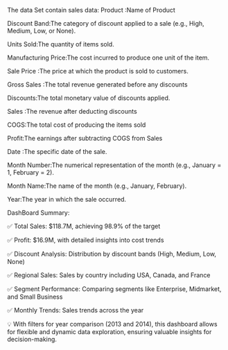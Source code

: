 The data Set contain sales data:
Product :Name of Product

Discount Band:The category of discount applied to a sale (e.g., High, Medium, Low, or None).

Units Sold:The quantity of items sold.

Manufacturing Price:The cost incurred to produce one unit of the item.

Sale Price	:The price at which the product is sold to customers.

Gross Sales :The total revenue generated before any discounts

Discounts:The total monetary value of discounts applied.

Sales	:The revenue after deducting discounts

COGS:The total cost of producing the items sold

Profit:The earnings after subtracting COGS from Sales

Date	:The specific date of the sale.

Month Number:The numerical representation of the month (e.g., January = 1, February = 2).

Month Name:The name of the month (e.g., January, February).

Year:The year in which the sale occurred.



DashBoard Summary:

✅ Total Sales: $118.7M, achieving 98.9% of the target

✅ Profit: $16.9M, with detailed insights into cost trends

✅ Discount Analysis: Distribution by discount bands (High, Medium, Low, None)

✅ Regional Sales: Sales by country including USA, Canada, and France

✅ Segment Performance: Comparing segments like Enterprise, Midmarket, and Small Business

✅ Monthly Trends: Sales trends across the year

💡 With filters for year comparison (2013 and 2014), this dashboard allows for flexible and dynamic data exploration, ensuring valuable insights for decision-making.





